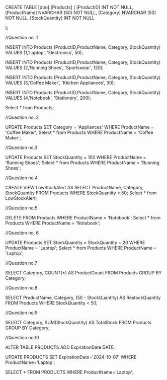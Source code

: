 CREATE TABLE [dbo].[Products] (
    [ProductID]     INT           NOT NULL,
    [ProductName]   NVARCHAR (50) NOT NULL,
    [Category]      NVARCHAR (50) NOT NULL,
    [StockQuantity] INT NOT NULL
 
);

//Question no. 1

INSERT INTO Products (ProductID,ProductName, Category, StockQuantity)
VALUES (1,'Laptop', 'Electronics', 50);

INSERT INTO Products (ProductID,ProductName, Category, StockQuantity)
VALUES (2,'Running Shoes', 'Sportswear', 120);

INSERT INTO Products (ProductID,ProductName, Category, StockQuantity)
VALUES (3,'Coffee Maker', 'Kitchen Appliances', 30);

INSERT INTO Products (ProductID,ProductName, Category, StockQuantity)
VALUES (4,'Notebook', 'Stationery', 200);

Select * from Products;

//Question no. 2


UPDATE Products
SET Category = 'Appliances'
WHERE ProductName = 'Coffee Maker';
Select * from Products WHERE ProductName = 'Coffee Maker';

//Question no.3


UPDATE Products
SET StockQuantity = 100
WHERE ProductName = 'Running Shoes';
 Select * from Products WHERE ProductName = 'Running Shoes';

//Question no.4


CREATE VIEW LowStockAlert AS
SELECT ProductName, Category, StockQuantity
FROM Products
WHERE StockQuantity < 50;
Select * from LowStockAlert;


//Question no.5


DELETE FROM Products
WHERE ProductName = 'Notebook';
Select * from Products WHERE ProductName = 'Notebook';

//Question no. 6


UPDATE Products
SET StockQuantity = StockQuantity + 20
WHERE ProductName = 'Laptop';
Select * from Products WHERE ProductName = 'Laptop';

//Question no.7


SELECT Category, COUNT(*) AS ProductCount
FROM Products
GROUP BY Category;

//Question no.8


SELECT ProductName, Category, (50 - StockQuantity) AS RestockQuantity
FROM Products
WHERE StockQuantity < 50;

//Question no.9

SELECT Category, SUM(StockQuantity) AS TotalStock
FROM Products
GROUP BY Category;

//Question no.10

ALTER TABLE PRODUCTS
ADD ExpirationDate DATE;

UPDATE PRODUCTS
SET ExpirationDate='2024-10-07'
WHERE ProductName='Laptop';
 
 SELECT * FROM PRODUCTS WHERE ProductName='Laptop';
